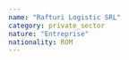 ```yaml
---
name: "Rafturi Logistic SRL"
category: private_sector
nature: "Entreprise"
nationality: ROM
---
```

    